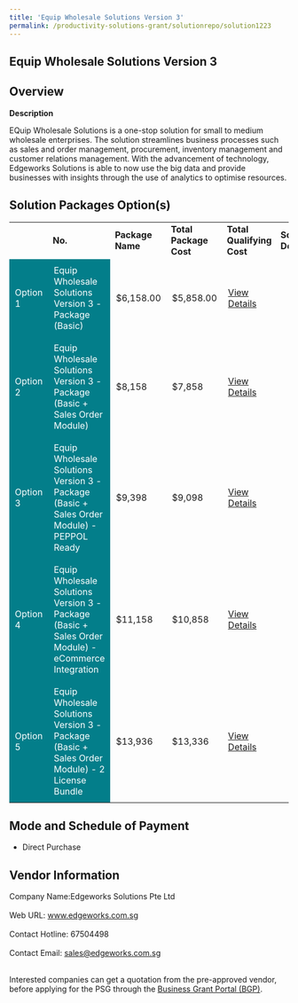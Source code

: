 ```yaml
---
title: 'Equip Wholesale Solutions Version 3'
permalink: /productivity-solutions-grant/solutionrepo/solution1223
---
```


## Equip Wholesale Solutions Version 3

## Overview

**Description**

EQuip Wholesale Solutions is a one-stop solution for small to medium wholesale enterprises. 
The solution streamlines business processes such as sales and order management, procurement, inventory management and customer relations management. 
With the advancement of technology, Edgeworks Solutions is able to now use the big data and provide businesses with insights through the use of analytics to optimise resources.

## Solution Packages Option(s)

<table>
<th>
<td><b>No.</b></td>
<td><b>Package Name</b></td>
<td><b>Total Package Cost</b></td>
<td><b>Total Qualifying Cost</b></td>
<td><b>Solution Details</b></td>
</th>
<tr>
<td style='padding: 10px; background-color: #037E8A; color: #FFFFFF;'>Option 1</td>
<td style='padding: 10px; background-color: #037E8A; color: #FFFFFF;'>Equip Wholesale Solutions Version 3 - Package (Basic)</td>
<td style='padding: 10px;'>$6,158.00</td>
<td style='padding: 10px;'>$5,858.00</td>
<td style='padding: 10px;'><a href='https://www.gobusiness.gov.sg/images/psg/Desensitised_Edgeworks_Annex_3_CR_wef_5_Oct_2020_Part_1.pdf' target='_blank'>View Details</a></td>
</tr>
<tr>
<td style='padding: 10px; background-color: #037E8A; color: #FFFFFF;'>Option 2</td>
<td style='padding: 10px; background-color: #037E8A; color: #FFFFFF;'>Equip Wholesale Solutions Version 3 - Package (Basic + Sales Order Module)</td>
<td style='padding: 10px;'>$8,158</td>
<td style='padding: 10px;'>$7,858</td>
<td style='padding: 10px;'><a href='https://www.gobusiness.gov.sg/images/psg/Desensitised_Edgeworks_Annex_3_CR_wef_5_Oct_2020_Part_2.pdf' target='_blank'>View Details</a></td>
</tr>
<tr>
<td style='padding: 10px; background-color: #037E8A; color: #FFFFFF;'>Option 3</td>
<td style='padding: 10px; background-color: #037E8A; color: #FFFFFF;'>Equip Wholesale Solutions Version 3 - Package (Basic + Sales Order Module) - PEPPOL Ready</td>
<td style='padding: 10px;'>$9,398</td>
<td style='padding: 10px;'>$9,098</td>
<td style='padding: 10px;'><a href='https://www.gobusiness.gov.sg/images/psg/Desensitised_Edgeworks_Annex_3_CR_wef_5_Oct_2020_Part_3.pdf' target='_blank'>View Details</a></td>
</tr>
<tr>
<td style='padding: 10px; background-color: #037E8A; color: #FFFFFF;'>Option 4</td>
<td style='padding: 10px; background-color: #037E8A; color: #FFFFFF;'>Equip Wholesale Solutions Version 3 - Package (Basic + Sales Order Module) - eCommerce Integration</td>
<td style='padding: 10px;'>$11,158</td>
<td style='padding: 10px;'>$10,858</td>
<td style='padding: 10px;'><a href='https://www.gobusiness.gov.sg/images/psg/Desensitised_Edgeworks_Annex_3_CR_wef_5_Oct_2020_Part_4.pdf' target='_blank'>View Details</a></td>
</tr>
<tr>
<td style='padding: 10px; background-color: #037E8A; color: #FFFFFF;'>Option 5</td>
<td style='padding: 10px; background-color: #037E8A; color: #FFFFFF;'>Equip Wholesale Solutions Version 3 - Package (Basic + Sales Order Module) - 2 License Bundle</td>
<td style='padding: 10px;'>$13,936</td>
<td style='padding: 10px;'>$13,336</td>
<td style='padding: 10px;'><a href='https://www.gobusiness.gov.sg/images/psg/Desensitised_Edgeworks_Annex_3_CR_wef_5_Oct_2020_Part_5.pdf' target='_blank'>View Details</a></td>
</tr>
</table>

## Mode and Schedule of Payment

 - Direct Purchase

## Vendor Information

 Company Name:Edgeworks Solutions Pte Ltd <br><br>Web URL: www.edgeworks.com.sg <br><br>Contact Hotline: 67504498 <br><br>Contact Email: sales@edgeworks.com.sg <br><br>

Interested companies can get a quotation from the pre-approved vendor, before applying for the PSG through the <a href='https://www.businessgrants.gov.sg/' target='_blank' rel='noopener'>Business Grant Portal (BGP)</a>.

<script src="/jquery/resize-tables.js"></script>
